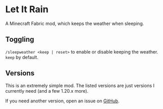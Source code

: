 # Let It Rain

A Minecraft Fabric mod, which keeps the weather when sleeping.

## Toggling

`/sleepweather <keep | reset>` to enable or disable keeping the weather. `keep` by default.

## Versions

This is an extremely simple mod. The listed versions are just versions I currently need (and a few 1.20.x more).

If you need another version, open an issue on [GitHub](https://github.com/UnknownUser95/LetItRain/issues).
